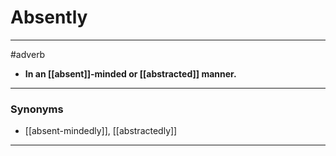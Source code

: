 # Absently
---
#adverb
- **In an [[absent]]-minded or [[abstracted]] manner.**
---
### Synonyms
- [[absent-mindedly]], [[abstractedly]]
---
